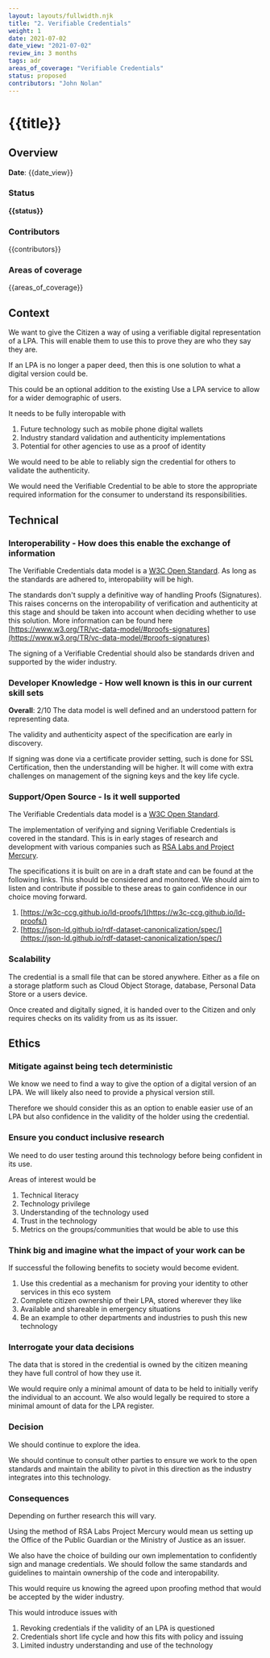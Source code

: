 ```yaml
---
layout: layouts/fullwidth.njk
title: "2. Verifiable Credentials"
weight: 1
date: 2021-07-02
date_view: "2021-07-02"
review_in: 3 months
tags: adr
areas_of_coverage: "Verifiable Credentials"
status: proposed
contributors: "John Nolan"
---
```

# {{title}}

## Overview

**Date**: {{date_view}}

### Status

<strong class="govuk-tag">{{status}}</strong>

### Contributors

{{contributors}}

### Areas of coverage

{{areas_of_coverage}}

## Context

We want to give the Citizen a way of using a verifiable digital representation of a LPA. This will enable them to use this to prove they are who they say they are.

If an LPA is no longer a paper deed, then this is one solution to what a digital version could be.

This could be an optional addition to the existing Use a LPA service to allow for a wider demographic of users.

It needs to be fully interopable with

1. Future technology such as mobile phone digital wallets
2. Industry standard validation and authenticity implementations
3. Potential for other agencies to use as a proof of identity

We would need to be able to reliably sign the credential for others to validate the authenticity.

We would need the Verifiable Credential to be able to store the appropriate required information for the consumer to understand its responsibilities.

## Technical

### Interoperability - How does this enable the exchange of information

The Verifiable Credentials data model is a [W3C Open Standard](https://www.w3.org/TR/vc-data-model/). As long as the standards are adhered to, interopability will be high.

The standards don't supply a definitive way of handling Proofs (Signatures). This raises concerns on the interopability of verification and authenticity at this stage and should be taken into account when deciding whether to use this solution. More information can be found here [https://www.w3.org/TR/vc-data-model/#proofs-signatures](https://www.w3.org/TR/vc-data-model/#proofs-signatures)

The signing of a Verifiable Credential should also be standards driven and supported by the wider industry.

### Developer Knowledge - How well known is this in our current skill sets

**Overall**: 2/10
The data model is well defined and an understood pattern for representing data.

The validity and authenticity aspect of the specification are early in discovery.

If signing was done via a certificate provider setting, such is done for SSL Certification, then the understanding will be higher. It will come with extra challenges on management of the signing keys and the key life cycle.

### Support/Open Source - Is it well supported

The Verifiable Credentials data model is a [W3C Open Standard](https://www.w3.org/TR/vc-data-model/).

The implementation of verifying and signing Verifiable Credentials is covered in the standard. This is in early stages of research and development with various companies such as [RSA Labs and Project Mercury](https://mercury.rsalabs.com/).

The specifications it is built on are in a draft state and can be found at the following links. This should be considered and monitored. We should aim to listen and contribute if possible to these areas to gain confidence in our choice moving forward.

1. [https://w3c-ccg.github.io/ld-proofs/](https://w3c-ccg.github.io/ld-proofs/)
2. [https://json-ld.github.io/rdf-dataset-canonicalization/spec/](https://json-ld.github.io/rdf-dataset-canonicalization/spec/)

### Scalability

The credential is a small file that can be stored anywhere. Either as a file on a storage platform such as Cloud Object Storage, database, Personal Data Store or a users device.

Once created and digitally signed, it is handed over to the Citizen and only requires checks on its validity from us as its issuer.

## Ethics

### Mitigate against being tech deterministic

We know we need to find a way to give the option of a digital version of an LPA. We will likely also need to provide a physical version still.

Therefore we should consider this as an option to enable easier use of an LPA but also confidence in the validity of the holder using the credential.

### Ensure you conduct inclusive research

We need to do user testing around this technology before being confident in its use.

Areas of interest would be

1. Technical literacy
2. Technology privilege
3. Understanding of the technology used
4. Trust in the technology
5. Metrics on the groups/communities that would be able to use this

### Think big and imagine what the impact of your work can be

If successful the following benefits to society would become evident.

1. Use this credential as a mechanism for proving your identity to other services in this eco system
2. Complete citizen ownership of their LPA, stored wherever they like
3. Available and shareable in emergency situations
4. Be an example to other departments and industries to push this new technology

### Interrogate your data decisions

The data that is stored in the credential is owned by the citizen meaning they have full control of how they use it.

We would require only a minimal amount of data to be held to initially verify the individual to an account. We also would legally be required to store a minimal amount of data for the LPA register.

### Decision

We should continue to explore the idea.

We should continue to consult other parties to ensure we work to the open standards and maintain the ability to pivot in this direction as the industry integrates into this technology.

### Consequences

Depending on further research this will vary.

Using the method of RSA Labs Project Mercury would mean us setting up the Office of the Public Guardian or the Ministry of Justice as an issuer.

We also have the choice of building our own implementation to confidently sign and manage credentials. We should follow the same standards and guidelines to maintain ownership of the code and interopability.

This would require us knowing the agreed upon proofing method that would be accepted by the wider industry.

This would introduce issues with

1. Revoking credentials if the validity of an LPA is questioned
2. Credentials short life cycle and how this fits with policy and issuing
3. Limited industry understanding and use of the technology
